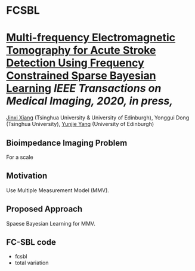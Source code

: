 # FCSBL
# [Multi-frequency Electromagnetic Tomography for Acute Stroke Detection Using Frequency Constrained Sparse Bayesian Learning](https://jinxixiang.github.io/files/FCSBL_2020_TMI.pdf) _IEEE Transactions on Medical Imaging, 2020, in press,_
[Jinxi Xiang](https://jinxixiang.github.io/) (Tsinghua University & University of Edinburgh), Yonggui Dong (Tsinghua University), [Yunjie Yang](https://www.yangresearchgroup.com/members) (University of Edinburgh) 


Bioimpedance Imaging Problem
----------
For a scale 

Motivation
----------
Use Multiple Measurement Model (MMV).

Proposed Approach
---------
Spaese Bayesian Learning for MMV.


FC-SBL code
---------
* fcsbl
* total variation
